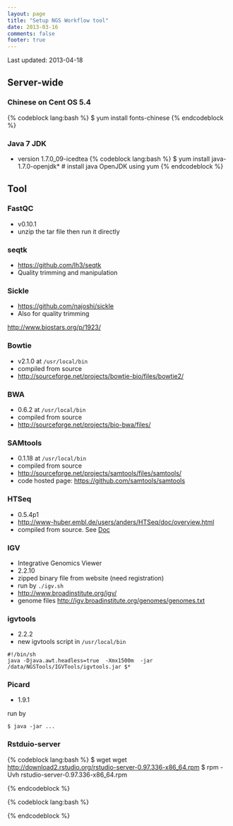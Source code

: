 ```yaml
---
layout: page
title: "Setup NGS Workflow tool"
date: 2013-03-16
comments: false
footer: true
---
```


Last updated: 2013-04-18

## Server-wide
### Chinese on Cent OS 5.4
{% codeblock lang:bash %}
$ yum install fonts-chinese
{% endcodeblock %}

### Java 7 JDK
* version 1.7.0_09-icedtea
{% codeblock lang:bash %}
$ yum install java-1.7.0-openjdk*    # install java OpenJDK using yum
{% endcodeblock %}



## Tool

### FastQC
* v0.10.1
* unzip the tar file then run it directly


### seqtk
* <https://github.com/lh3/seqtk>
* Quality trimming and manipulation

### Sickle
* <https://github.com/najoshi/sickle>
* Also for quality trimming

http://www.biostars.org/p/1923/


### Bowtie
* v2.1.0 at `/usr/local/bin`
* compiled from source
* <http://sourceforge.net/projects/bowtie-bio/files/bowtie2/>


### BWA
* 0.6.2 at `/usr/local/bin`
* compiled from source
* <http://sourceforge.net/projects/bio-bwa/files/>


### SAMtools
* 0.1.18 at `/usr/local/bin`
* compiled from source
* <http://sourceforge.net/projects/samtools/files/samtools/>
* code hosted page: <https://github.com/samtools/samtools>


### HTSeq
* 0.5.4p1
* <http://www-huber.embl.de/users/anders/HTSeq/doc/overview.html>
* compiled from source. See [Doc](http://www-huber.embl.de/users/anders/HTSeq/doc/install.html#install)


### IGV
* Integrative Genomics Viewer
* 2.2.10
* zipped binary file from website (need registration)
* run by `./igv.sh`
* <http://www.broadinstitute.org/igv/>
* genome files <http://igv.broadinstitute.org/genomes/genomes.txt>

### igvtools
* 2.2.2
* new igvtools script in `/usr/local/bin`


```
#!/bin/sh
java -Djava.awt.headless=true  -Xmx1500m  -jar /data/NGSTools/IGVTools/igvtools.jar $*
```

### Picard
* 1.9.1

run by
```
$ java -jar ...
```

### Rstduio-server

{% codeblock lang:bash %}
$ wget wget http://download2.rstudio.org/rstudio-server-0.97.336-x86_64.rpm
$ rpm -Uvh rstudio-server-0.97.336-x86_64.rpm

{% endcodeblock %}

{% codeblock lang:bash %}

{% endcodeblock %}